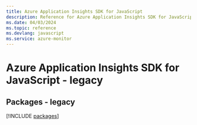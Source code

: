 ```yaml
---
title: Azure Application Insights SDK for JavaScript
description: Reference for Azure Application Insights SDK for JavaScript
ms.date: 04/03/2024
ms.topic: reference
ms.devlang: javascript
ms.service: azure-monitor
---
```

# Azure Application Insights SDK for JavaScript - legacy
## Packages - legacy
[!INCLUDE [packages](application-insights-index.md)]
